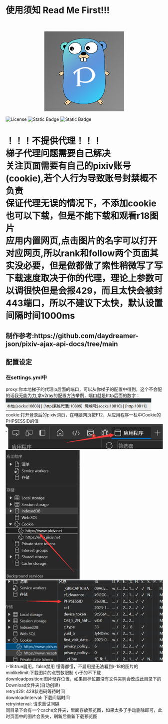 <h1>使用须知 Read Me First!!!</h1>
<br>
<p align="center">

<img src="https://github.com/ManInM00N/Go_Pixiv/blob/master/build/appicon.png">

![License](https://img.shields.io/badge/LICENSE-GPL3.0-green)
![Static Badge](https://img.shields.io/badge/Wails-2.7.1-%2332CD99)
![Static Badge](https://img.shields.io/badge/Go-%3E%3D1.21.5-%23007FFF)
</p>


<h1>
！！！不提供代理！！！
<br>
梯子代理问题需要自己解决
<br>
关注页面需要有自己的pixiv账号(cookie),若个人行为导致账号封禁概不负责<br>
保证代理无误的情况下，不添加cookie也可以下载，但是不能下载和观看r18图片<br>
应用内置网页,点击图片的名字可以打开对应网页,所以rank和follow两个页面其实没必要，但是做都做了索性稍微写了写<br>
下载速度取决于你的代理，理论上参数可以调很快但是会报429，而且太快会被封443端口，所以不建议下太快，默认设置间隔时间1000ms
</h1>
<h2>
制作参考:https://github.com/daydreamer-json/pixiv-ajax-api-docs/tree/main<br>
</h2>
<h2>配置设定</h2>
<h3>在settings.yml中</h3>
<p>
proxy:你本地梯子的代理ip后面的端口，可以从你梯子的配置中得到，这个不会配的话我无能为力,拿v2ray的配置方法举例，端口就是http后面的数字：<br>
<img src="https://github.com/ManInM00N/go-pixiv/blob/master/assets/proxy.png"><br>
cookie:打开登录后的pixiv网页，在电脑网页按F12，从应用程序一栏中Cookie的PHPSESSID的值<br>
<img src="https://github.com/ManInM00N/go-pixiv/blob/master/assets/cookie1.png"><br>
<img src="https://github.com/ManInM00N/go-pixiv/blob/master/assets/cookie2.png"><br>
<img src="https://github.com/ManInM00N/go-pixiv/blob/master/assets/cookie3.png"><br>
r-18:true启用，false禁用   懂得都懂，不启用是无法看到r-18的图片的<br>
minlikelimit:下载图片的点赞数限制 小于的不下载<br>
downloadposition:图片储存位置，如果目标位置没有文件夹则会改成此目录下的Download文件夹(自动创建)<br>
retry429: 429状态码等待时间<br>
downloadinterval: 下载间隔时间<br>
retryinterval: 请求重试间隔<br>
同目录下会有一个cache文件夹，里面存放预览图，如果太多了手动删除即可，此时页面中的图片会丢失，刷新后重新下载预览图
</p>